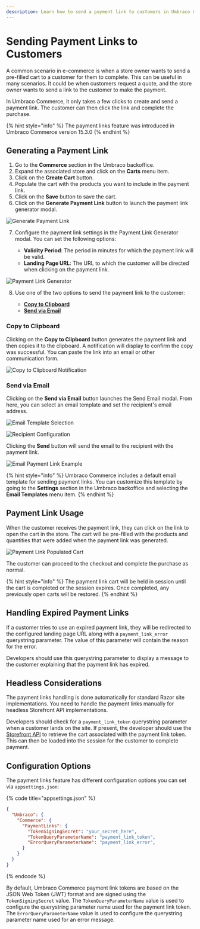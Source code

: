 ```yaml
---
description: Learn how to send a payment link to customers in Umbraco Commerce.
---
```


# Sending Payment Links to Customers

A common scenario in e-commerce is when a store owner wants to send a pre-filled cart to a customer for them to complete. This can be useful in many scenarios. It could be when customers request a quote, and the store owner wants to send a link to the customer to make the payment.

In Umbraco Commerce, it only takes a few clicks to create and send a payment link. The customer can then click the link and complete the purchase.

{% hint style="info" %}
The payment links feature was introduced in Umbraco Commerce version 15.3.0
{% endhint %}

## Generating a Payment Link

1. Go to the **Commerce** section in the Umbraco backoffice.
2. Expand the associated store and click on the **Carts** menu item.
3. Click on the **Create Cart** button.
4. Populate the cart with the products you want to include in the payment link.
5. Click on the **Save** button to save the cart.
6. Click on the **Generate Payment Link** button to launch the payment link generator modal.

![Generate Payment Link](images/payment-links/generate-payment-link-button.png)

7. Configure the payment link settings in the Payment Link Generator modal. You can set the following options:

   - **Validity Period**: The period in minutes for which the payment link will be valid.
   - **Landing Page URL**: The URL to which the customer will be directed when clicking on the payment link.

![Payment Link Generator](images/payment-links/generate-payment-link-modal.png)

8. Use one of the two options to send the payment link to the customer:

   - [**Copy to Clipboard**](#copy-to-clipboard)
   - [**Send via Email**](#send-via-email)

### Copy to Clipboard

Clicking on the **Copy to Clipboard** button generates the payment link and then copies it to the clipboard. A notification will display to confirm the copy was successful. You can paste the link into an email or other communication form.

![Copy to Clipboard Notification](images/payment-links/payment-link-copied-to-clipboard.png)

### Send via Email

Clicking on the **Send via Email** button launches the Send Email modal. From here, you can select an email template and set the recipient's email address.

![Email Template Selection](images/payment-links/choose-payment-link-email-template.png)

![Recipient Configuration](images/payment-links/send-payment-link-email.png)

Clicking the **Send** button will send the email to the recipient with the payment link.

![Email Payment Link Example](images/payment-links/email.png)

{% hint style="info" %}
Umbraco Commerce includes a default email template for sending payment links. You can customize this template by going to the **Settings** section in the Umbraco backoffice and selecting the **Email Templates** menu item.
{% endhint %}

## Payment Link Usage

When the customer receives the payment link, they can click on the link to open the cart in the store. The cart will be pre-filled with the products and quantities that were added when the payment link was generated.

![Payment Link Populated Cart](images/payment-links/checkout.png)

The customer can proceed to the checkout and complete the purchase as normal.

{% hint style="info" %}
The payment link cart will be held in session until the cart is completed or the session expires. Once completed, any previously open carts will be restored.
{% endhint %}

## Handling Expired Payment Links

If a customer tries to use an expired payment link, they will be redirected to the configured landing page URL along with a `payment_link_error` querystring parameter. The value of this parameter will contain the reason for the error.

Developers should use this querystring parameter to display a message to the customer explaining that the payment link has expired.

## Headless Considerations

The payment links handling is done automatically for standard Razor site implementations. You need to handle the payment links manually for headless Storefront API implementations.

Developers should check for a `payment_link_token` querystring parameter when a customer lands on the site. If present, the developer should use the [Storefront API](../reference/storefront-api/endpoints/order.md#umbraco-commerce-storefront-api-v1-order-paymentlinktoken) to retrieve the cart associated with the payment link token. This can then be loaded into the session for the customer to complete payment.

## Configuration Options

The payment links feature has different configuration options you can set via `appsettings.json`:

{% code title="appsettings.json" %}
```json
{
  "Umbraco": {
    "Commerce": {
      "PaymentLinks": {
        "TokenSigningSecret": "your_secret_here",
        "TokenQueryParameterName": "payment_link_token",
        "ErrorQueryParameterName": "payment_link_error",
      }
    }
  }
}
```
{% endcode %}

By default, Umbraco Commerce payment link tokens are based on the JSON Web Token (JWT) format and are signed using the `TokenSigningSecret` value. The `TokenQueryParameterName` value is used to configure the querystring parameter name used for the payment link token. The `ErrorQueryParameterName` value is used to configure the querystring parameter name used for an error message. 
